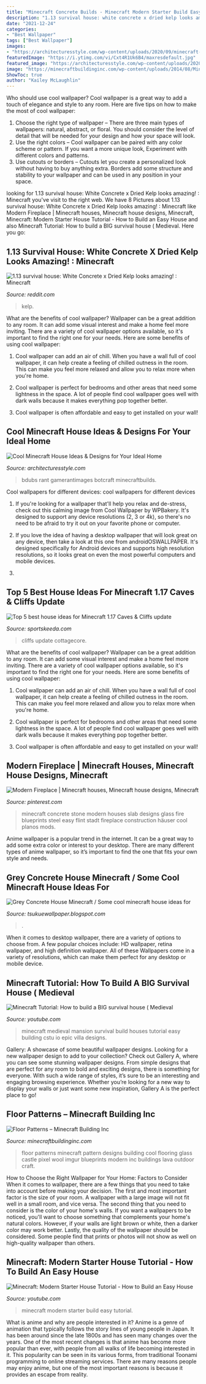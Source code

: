 ```yaml
---
title: "Minecraft Concrete Builds - Minecraft Modern Starter Build Easy Tutorial"
description: "1.13 survival house: white concrete x dried kelp looks amazing! : minecraft"
date: "2021-12-24"
categories:
- "Best Wallpaper"
tags: ["Best Wallpaper"]
images:
- "https://architecturesstyle.com/wp-content/uploads/2020/09/minecraft-house-2.jpg"
featuredImage: "https://i.ytimg.com/vi/Cxt4R1Uk6B4/maxresdefault.jpg"
featured_image: "https://architecturesstyle.com/wp-content/uploads/2020/09/minecraft-house-2.jpg"
image: "https://minecraftbuildinginc.com/wp-content/uploads/2014/08/Minecraft-Floor-Pattern-Ideas.jpg"
ShowToc: true
author: "Kailey McLaughlin"
---
```



Who should use cool wallpaper?
Cool wallpaper is a great way to add a touch of elegance and style to any room. Here are five tips on how to make the most of cool wallpaper: 
1) Choose the right type of wallpaper – There are three main types of wallpapers: natural, abstract, or floral. You should consider the level of detail that will be needed for your design and how your space will look. 
2) Use the right colors – Cool wallpaper can be paired with any color scheme or pattern. If you want a more unique look, Experiment with different colors and patterns. 
3) Use cutouts or borders – Cutouts let you create a personalized look without having to buy anything extra. Borders add some structure and stability to your wallpaper and can be used in any position in your space.

	

		
looking for 1.13 survival house: White Concrete x Dried Kelp looks amazing! : Minecraft you've visit to the right web. We have 8 Pictures about 1.13 survival house: White Concrete x Dried Kelp looks amazing! : Minecraft like Modern Fireplace | Minecraft houses, Minecraft house designs, Minecraft, Minecraft: Modern Starter House Tutorial - How to Build an Easy House and also Minecraft Tutorial: How to build a BIG survival house ( Medieval. Here you go:
		
    
## 1.13 Survival House: White Concrete X Dried Kelp Looks Amazing! : Minecraft

<img loading=lazy src="https://i.redd.it/aldrlyc7gcd11.png" onerror="this.onerror=null;this.src='https://tse1.mm.bing.net/th?id=OIP.iRFCgZNpRuK_RLJdI2XFcAHaDb&amp;pid=15.1';" alt="1.13 survival house: White Concrete x Dried Kelp looks amazing! : Minecraft">

_Source: reddit.com_

>kelp. 

	

What are the benefits of cool wallpaper?
Wallpaper can be a great addition to any room. It can add some visual interest and make a home feel more inviting. There are a variety of cool wallpaper options available, so it's important to find the right one for your needs. Here are some benefits of using cool wallpaper: 
1. Cool wallpaper can add an air of chill. When you have a wall full of cool wallpaper, it can help create a feeling of chilled outness in the room. This can make you feel more relaxed and allow you to relax more when you're home. 

2. Cool wallpaper is perfect for bedrooms and other areas that need some lightness in the space. A lot of people find cool wallpaper goes well with dark walls because it makes everything pop together better. 

3. Cool wallpaper is often affordable and easy to get installed on your wall!

    
## Cool Minecraft House Ideas &amp; Designs For Your Ideal Home

<img loading=lazy src="https://architecturesstyle.com/wp-content/uploads/2020/09/minecraft-house-2.jpg" onerror="this.onerror=null;this.src='https://tse2.mm.bing.net/th?id=OIP.zt2eZaWbHuSCxsj_4EdOswHaDt&amp;pid=15.1';" alt="Cool Minecraft House Ideas &amp; Designs for Your Ideal Home">

_Source: architecturesstyle.com_

>bdubs rant gamerantimages botcraft minecraftbuilds. 

	

Cool wallpapers for different devices:
cool wallpapers for different devices 

1. If you're looking for a wallpaper that'll help you relax and de-stress, check out this calming image from Cool Wallpaper by WPBakery. It's designed to support any device resolutions (2, 3 or 4k), so there's no need to be afraid to try it out on your favorite phone or computer.

2. If you love the idea of having a desktop wallpaper that will look great on any device, then take a look at this one from androidOSWALLPAPER. It's designed specifically for Android devices and supports high resolution resolutions, so it looks great on even the most powerful computers and mobile devices.

3.

    
## Top 5 Best House Ideas For Minecraft 1.17 Caves &amp; Cliffs Update

<img loading=lazy src="https://img.youtube.com/vi/_1c4ebninW4/sddefault.jpg" onerror="this.onerror=null;this.src='https://tse3.mm.bing.net/th?id=OIP.FsWab1bMd47oqknM2AheWwHaFj&amp;pid=15.1';" alt="Top 5 best house ideas for Minecraft 1.17 Caves &amp; Cliffs update">

_Source: sportskeeda.com_

>cliffs update cottagecore. 

	

What are the benefits of cool wallpaper?
Wallpaper can be a great addition to any room. It can add some visual interest and make a home feel more inviting. There are a variety of cool wallpaper options available, so it's important to find the right one for your needs. Here are some benefits of using cool wallpaper: 
1. Cool wallpaper can add an air of chill. When you have a wall full of cool wallpaper, it can help create a feeling of chilled outness in the room. This can make you feel more relaxed and allow you to relax more when you're home. 

2. Cool wallpaper is perfect for bedrooms and other areas that need some lightness in the space. A lot of people find cool wallpaper goes well with dark walls because it makes everything pop together better. 

3. Cool wallpaper is often affordable and easy to get installed on your wall!

    
## Modern Fireplace | Minecraft Houses, Minecraft House Designs, Minecraft

<img loading=lazy src="https://i.pinimg.com/736x/2c/6b/fa/2c6bfad04341082684303288f4687e8c.jpg" onerror="this.onerror=null;this.src='https://tse3.mm.bing.net/th?id=OIP.h9unLcVNduboUPrp5BxNzQHaHQ&amp;pid=15.1';" alt="Modern Fireplace | Minecraft houses, Minecraft house designs, Minecraft">

_Source: pinterest.com_

>minecraft concrete stone modern houses slab designs glass fire blueprints steel easy flint stadt fireplace construction häuser cool planos mods. 

	

Anime wallpaper is a popular trend in the internet. It can be a great way to add some extra color or interest to your desktop. There are many different types of anime wallpaper, so it’s important to find the one that fits your own style and needs.

    
## Grey Concrete House Minecraft / Some Cool Minecraft House Ideas For

<img loading=lazy src="https://i.redd.it/teb195j3vhv01.png" onerror="this.onerror=null;this.src='https://tse1.mm.bing.net/th?id=OIP.HTwB1MZfd6yGiX7iDFBuDgHaEK&amp;pid=15.1';" alt="Grey Concrete House Minecraft / Some cool minecraft house ideas for">

_Source: tsukuewallpaper.blogspot.com_

>. 

	

When it comes to desktop wallpaper, there are a variety of options to choose from. A few popular choices include: HD wallpaper, retina wallpaper, and high definition wallpaper. All of these Wallpapers come in a variety of resolutions, which can make them perfect for any desktop or mobile device. 

    
## Minecraft Tutorial: How To Build A BIG Survival House ( Medieval

<img loading=lazy src="https://i.ytimg.com/vi/2Tx8LH1hVzw/maxresdefault.jpg" onerror="this.onerror=null;this.src='https://tse1.mm.bing.net/th?id=OIP.DrDKq3NnLA7ayuY6JzqHRwHaEK&amp;pid=15.1';" alt="Minecraft Tutorial: How to build a BIG survival house ( Medieval">

_Source: youtube.com_

>minecraft medieval mansion survival build houses tutorial easy building cstu io epic villa designs. 

	

Gallery: A showcase of some beautiful wallpaper designs.
Looking for a new wallpaper design to add to your collection? Check out Gallery A, where you can see some stunning wallpaper designs. From simple designs that are perfect for any room to bold and exciting designs, there is something for everyone. With such a wide range of styles, it’s sure to be an interesting and engaging browsing experience. Whether you’re looking for a new way to display your walls or just want some new inspiration, Gallery A is the perfect place to go!





	
	
    
## Floor Patterns – Minecraft Building Inc

<img loading=lazy src="https://minecraftbuildinginc.com/wp-content/uploads/2014/08/Minecraft-Floor-Pattern-Ideas.jpg" onerror="this.onerror=null;this.src='https://tse4.mm.bing.net/th?id=OIP.XRyQLBc7xen7lTiKy3FQlwHaD7&amp;pid=15.1';" alt="Floor Patterns – Minecraft Building Inc">

_Source: minecraftbuildinginc.com_

>floor patterns minecraft pattern designs building cool flooring glass castle pixel wool imgur blueprints modern inc buildings lava outdoor craft. 

	

How to Choose the Right Wallpaper for Your Home: Factors to Consider
When it comes to wallpaper, there are a few things that you need to take into account before making your decision. The first and most important factor is the size of your room. A wallpaper with a large image will not fit well in a small room, and vice versa. 
The second thing that you need to consider is the color of your home's walls. If you want a wallpapers to be noticed, you'll want to choose something that complements your home's natural colors. However, if your walls are light brown or white, then a darker color may work better. 
Lastly, the quality of the wallpaper should be considered. Some people find that prints or photos will not show as well on high-quality wallpaper than others.

    
## Minecraft: Modern Starter House Tutorial - How To Build An Easy House

<img loading=lazy src="https://i.ytimg.com/vi/Cxt4R1Uk6B4/maxresdefault.jpg" onerror="this.onerror=null;this.src='https://tse1.mm.bing.net/th?id=OIP.iSEU6nwwZPXPyyIwTzyQIwHaEK&amp;pid=15.1';" alt="Minecraft: Modern Starter House Tutorial - How to Build an Easy House">

_Source: youtube.com_

>minecraft modern starter build easy tutorial. 

	

What is anime and why are people interested in it?
Anime is a genre of animation that typically follows the story lines of young people in Japan. It has been around since the late 1800s and has seen many changes over the years. One of the most recent changes is that anime has become more popular than ever, with people from all walks of life becoming interested in it. This popularity can be seen in its various forms, from traditional Toonami programming to online streaming services. There are many reasons people may enjoy anime, but one of the most important reasons is because it provides an escape from reality.

